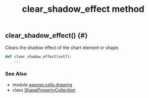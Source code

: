 ﻿---
title: clear_shadow_effect method
second_title: Aspose.Cells for Python via .NET API References
description: 
type: docs
weight: 40
url: /aspose.cells.drawing/shapepropertycollection/clear_shadow_effect/
is_root: false
---

## clear_shadow_effect() {#}

Clears the shadow effect of the chart element or shape.



```python
def clear_shadow_effect(self):
    ...
```





### See Also
* module [aspose.cells.drawing](../../)
* class [ShapePropertyCollection](/cells/python-net/aspose.cells.drawing/shapepropertycollection)
